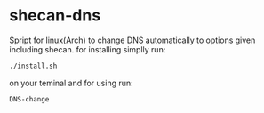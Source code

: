 # shecan-dns
Spript for linux(Arch) to change DNS automatically to options given including shecan.
 for installing simplly run:
 ``` bash
 ./install.sh
 ```
 on your teminal and for using run:
 ``` bash
 DNS-change
 ```
